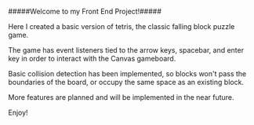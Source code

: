 #####Welcome to my Front End Project!#####

Here I created a basic version of tetris,
the classic falling block puzzle game.

The game has event listeners tied to the arrow keys, 
spacebar, and enter key in order to interact with the Canvas
gameboard.

Basic collision detection has been implemented, so blocks won't pass the boundaries of the board,
or occupy the same space as an existing block.

More features are planned and will be implemented in the near future.



Enjoy!